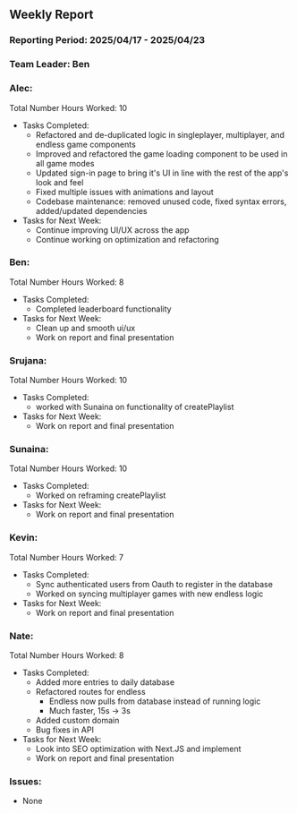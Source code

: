 ## **Weekly Report**

### **Reporting Period:** 2025/04/17 - 2025/04/23
### **Team Leader:** Ben


### **Alec:**
Total Number Hours Worked: 10
- Tasks Completed:
  - Refactored and de-duplicated logic in singleplayer, multiplayer, and endless game components
  - Improved and refactored the game loading component to be used in all game modes
  - Updated sign-in page to bring it's UI in line with the rest of the app's look and feel
  - Fixed multiple issues with animations and layout
  - Codebase maintenance: removed unused code, fixed syntax errors, added/updated dependencies
- Tasks for Next Week:
  - Continue improving UI/UX across the app
  - Continue working on optimization and refactoring


### **Ben:**
Total Number Hours Worked: 8
- Tasks Completed:
  - Completed leaderboard functionality
- Tasks for Next Week:
  - Clean up and smooth ui/ux
  - Work on report and final presentation


### **Srujana:**
Total Number Hours Worked: 10
- Tasks Completed: 
  - worked with Sunaina on functionality of createPlaylist
- Tasks for Next Week:
  - Work on report and final presentation 



### **Sunaina:**
Total Number Hours Worked: 10 
- Tasks Completed:
  - Worked on reframing createPlaylist 
- Tasks for Next Week:
  - Work on report and final presentation 



### **Kevin:**
Total Number Hours Worked: 7
- Tasks Completed:
  - Sync authenticated users from Oauth to register in the database
  - Worked on syncing multiplayer games with new endless logic
- Tasks for Next Week:
  - Work on report and final presentation


### **Nate:**
Total Number Hours Worked: 8
- Tasks Completed:
  - Added more entries to daily database
  - Refactored routes for endless
    - Endless now pulls from database instead of running logic
    - Much faster, 15s -> 3s
  - Added custom domain
  - Bug fixes in API
- Tasks for Next Week:
  - Look into SEO optimization with Next.JS and implement
  - Work on report and final presentation


### **Issues:**
- None

